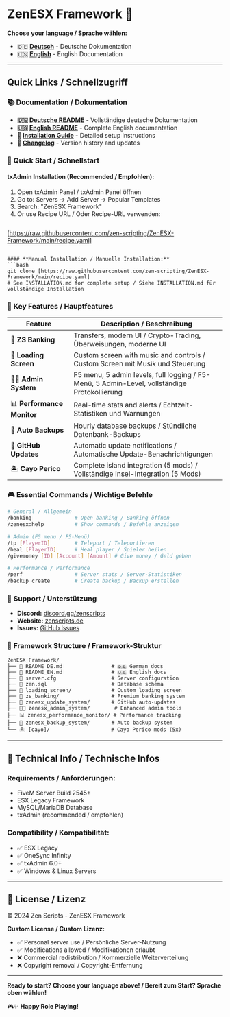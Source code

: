 # ZenESX Framework 🚀

**Choose your language / Sprache wählen:**
- 🇩🇪 **[Deutsch](README_DE.md)** - Deutsche Dokumentation
- 🇺🇸 **[English](README_EN.md)** - English Documentation

---

## Quick Links / Schnellzugriff

### 📚 **Documentation / Dokumentation**
- **🇩🇪 [Deutsche README](README_DE.md)** - Vollständige deutsche Dokumentation
- **🇺🇸 [English README](README_EN.md)** - Complete English documentation
- **📖 [Installation Guide](INSTALLATION.md)** - Detailed setup instructions
- **📝 [Changelog](CHANGELOG.md)** - Version history and updates

### 🚀 **Quick Start / Schnellstart**

#### **txAdmin Installation (Recommended / Empfohlen):**
1. Open txAdmin Panel / txAdmin Panel öffnen
2. Go to: Servers → Add Server → Popular Templates
3. Search: "ZenESX Framework" 
4. Or use Recipe URL / Oder Recipe-URL verwenden:
   ```
  [https://raw.githubusercontent.com/zen-scripting/ZenESX-Framework/main/recipe.yaml]
   ```

#### **Manual Installation / Manuelle Installation:**
```bash
git clone [https://raw.githubusercontent.com/zen-scripting/ZenESX-Framework/main/recipe.yaml]
# See INSTALLATION.md for complete setup / Siehe INSTALLATION.md für vollständige Installation
```

### 🌟 **Key Features / Hauptfeatures**

| Feature | Description / Beschreibung |
|---------|----------------------------|
| 🏦 **ZS Banking** | Transfers, modern UI / Crypto-Trading, Überweisungen, moderne UI |
| 🎵 **Loading Screen** | Custom screen with music and controls / Custom Screen mit Musik und Steuerung |
| 👨‍💻 **Admin System** | F5 menu, 5 admin levels, full logging / F5-Menü, 5 Admin-Level, vollständige Protokollierung |
| 📊 **Performance Monitor** | Real-time stats and alerts / Echtzeit-Statistiken und Warnungen |
| 💾 **Auto Backups** | Hourly database backups / Stündliche Datenbank-Backups |
| 🔄 **GitHub Updates** | Automatic update notifications / Automatische Update-Benachrichtigungen |
| 🏝️ **Cayo Perico** | Complete island integration (5 mods) / Vollständige Insel-Integration (5 Mods) |

### 🎮 **Essential Commands / Wichtige Befehle**

```bash
# General / Allgemein
/banking              # Open banking / Banking öffnen
/zenesx:help          # Show commands / Befehle anzeigen

# Admin (F5 menu / F5-Menü)
/tp [PlayerID]        # Teleport / Teleportieren
/heal [PlayerID]      # Heal player / Spieler heilen
/givemoney [ID] [Account] [Amount] # Give money / Geld geben

# Performance / Performance
/perf                 # Server stats / Server-Statistiken
/backup create        # Create backup / Backup erstellen
```

### 💬 **Support / Unterstützung**

- **Discord:** [discord.gg/zenscripts](https://discord.gg/zenscripts)
- **Website:** [zenscripts.de](https://zenscripts.de)
- **Issues:** [GitHub Issues](https://github.com/zenscripts/zenesx-framework/issues)

### 📁 **Framework Structure / Framework-Struktur**

```
ZenESX Framework/
├── 📄 README_DE.md                # 🇩🇪 German docs
├── 📄 README_EN.md                # 🇺🇸 English docs
├── 📄 server.cfg                  # Server configuration
├── 📄 zen.sql                     # Database schema
├── 🎵 loading_screen/             # Custom loading screen
├── 🏦 zs_banking/                 # Premium banking system
├── 🔄 zenesx_update_system/       # GitHub auto-updates
├── 👨‍💻 zenesx_admin_system/        # Enhanced admin tools
├── 📊 zenesx_performance_monitor/ # Performance tracking
├── 💾 zenesx_backup_system/       # Auto backup system
└── 🏝️ [cayo]/                    # Cayo Perico mods (5x)
```

---

## 🔧 Technical Info / Technische Infos

### **Requirements / Anforderungen:**
- FiveM Server Build 2545+
- ESX Legacy Framework
- MySQL/MariaDB Database
- txAdmin (recommended / empfohlen)

### **Compatibility / Kompatibilität:**
- ✅ ESX Legacy
- ✅ OneSync Infinity  
- ✅ txAdmin 6.0+
- ✅ Windows & Linux Servers

---

## 📄 License / Lizenz

© 2024 Zen Scripts - ZenESX Framework

**Custom License / Custom Lizenz:**
- ✅ Personal server use / Persönliche Server-Nutzung
- ✅ Modifications allowed / Modifikationen erlaubt
- ❌ Commercial redistribution / Kommerzielle Weiterverteilung
- ❌ Copyright removal / Copyright-Entfernung

---

**Ready to start? Choose your language above! / Bereit zum Start? Sprache oben wählen!**

🎮✨ **Happy Role Playing!**
